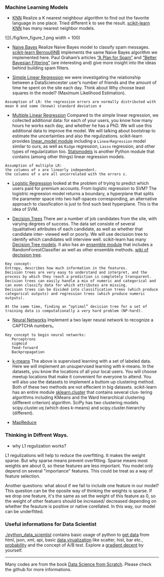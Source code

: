 ### Machine Learning Models

* [KNN](./knn.py) Realize a K nearest neighbour algorithm to find out the favorite language in one place. Tried different k to see the result. [scikit-learn KNN](http://scikit-learn.org/stable/modules/neighbors.html) has many nearest neighbor models.

![](./fig/knn_figure_1.png width = 100)

* [Naive Bayes](./naive_bayes.py) Realize Naive Bayes model to classify spam messages. [scikit-learn BernoulliNB](http://scikit-learn.org/stable/modules/naive_bayes.html) implements the same Naive Bayes algorithm we implemented here. Paul Graham’s articles [“A Plan for Spam”](http://www.paulgraham.com/spam.html) and [“Better Bayesian Filtering”](http://www.paulgraham.com/better.html) (are interesting and) give more insight into the ideas behind building spam filters.

* [Simple Linear Regression](linear_regression_simple.py) we were investigating the relationship between a DataSciencester user’s number of friends and the amount of time he spent on the site each day. Think about Why choose least squares in the model? (Maximum Likelihood Estimation).

```
Assumption of LR: the regression errors are normally distributed with mean 0 and some (known) standard deviation σ
```

* [Multiple Linear Regression](linear_regression_multiple.py) Compared to the simple linear regression, we collected additional data: for each of your users, you know how many hours he works each day, and whether he has a PhD. We will use this additional data to improve the model. We will talking about bootstrap to estimate the uncertainties and also the regulizations. scikit-learn provides [linear_model module](http://scikit-learn.org/stable/modules/linear_model.html) including a `LinearRegression` model similar to ours, as well as `Ridge` regression, `Lasso` regression, and other types of regularization too. [Statsmodels](http://www.statsmodels.org/stable/index.html) is another Python module that contains (among other things) linear regression models.


```
Assumption of multiple LR: 
the columns of x are linearly independent.
the columns of x are all uncorrelated with the errors ε.
```

* [Logistic Regression]()
looked at the problem of trying to predict which users paid for premium accounts. From logistic regression to SVM? The logistric regreesion model returns a boundary, a hyperplane that splits the parameter space into two half-spaces corresponding, an alternative approach to classfication is just to find such best hyperplane. This is the idea of SVM.


* [Decision Trees](./decision_trees.py)
There aer a number of job candidates from the site, with varying degrees of success. The data set consiste of several (qualitative) attributes of each candidate, as well as whether that candidate inter‐ viewed well or poorly. We will use decission tree to identify which candidates will interview well. scikit-learn has many [Decision Tree models](http://scikit-learn.org/stable/modules/tree.html). It also has an [ensemble module](http://scikit-learn.org/stable/modules/classes.html#module-sklearn.ensemble) that includes a RandomForestClassifier as well as other ensemble methods. [wiki of decission tree](https://en.wikipedia.org/wiki/Decision_tree_learning).



```
Key concept:
Entropy, describes how much information in the features. 
Decision trees are very easy to understand and interpret, and the process by which they reach a prediction is completely transparent. 
Decision trees can easily handle a mix of numeric and categorical and can even classify data for which attributes are missing.
Decision trees can be divided into classification trees (which produce categorical outputs) and regression trees (which produce numeric outputs).

At the same time, finding an “optimal” decision tree for a set of training data is computationally a very hard problem (NP-hard).
```

* [Neural Networks](./neural_networks.py) Implement a two layer neural network to recognize a CAPTCHA numbers。

```
Key concept to begin neural networks:
   Perceptrons
   sigmoid
   feed-forward
   Backpropagation
```
 
* [k-means](./) The above is supervised learning with a set of labeled data. Here we will implement an unsupervised learning with k-means. In the datasets, you know the locations of all your local users. You will choose meetup locations that make it convenient for everyone to attend. You will also use the datasets to implement a buttom up clustering method. Both of these two methods are not effecient in big datasets. scikit-learn has an entire module [sklearn.cluster](http://scikit-learn.org/stable/modules/clustering.html) that contains several clus‐ tering algorithms including KMeans and the Ward hierarchical clustering (different criterion) algorithm. SciPy has two clustering models scipy.cluster.vq (which does k-means) and scipy.cluster.hierarchy (different). 

* [MapReduce]()


### Thinking in Diffrent Ways.

* why L1 regulization works?

L1 regulizations will help to reduce the overfitting. It makes the weight sparse. But why sparse means prevent overfitting. Sparse means most weights are about 0, so these features are less important. You model only depend on several "importance" features. This could be treat as a way of feature selection. 

Another questions: what about if we fail to include one feature in our model? This question can be the oposite way of thinking the weights is sparse. If we drop one feature, it's the same as set the weight of this feature as 0, so the weight of other featuers should be increased/ decreased depending on whether the feauture is positive or native corellated. In this way, our model can be underfitted. 


### Useful informations for Data Scientist

[./python\_data\_scientist](./python_data_scientist) contains basic usage of python to [get data](./python_data_scientist/getting_data.py) from html, json, xml, api, basic [data virualization](./python_data_scientist/visualizing_data.py) like scatter, hist, bar etc., [probability](./python_data_scientist/hypothesis_and_inference.py) and the concept of A/B test. Explore a [gradient decent](./python_data_scientist/gradient_descent.py) by yourself. 


---

Many codes are from the book [Data Science from Scratch](https://github.com/joelgrus/data-science-from-scratch). Please check the github for more informations. 